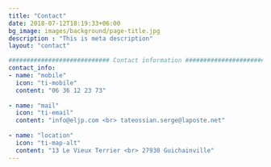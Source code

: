```yaml
---
title: "Contact"
date: 2018-07-12T18:19:33+06:00
bg_image: images/background/page-title.jpg
description : "This is meta description"
layout: "contact"

############################ Contact information ############################
contact_info:
- name: "mobile"
  icon: "ti-mobile"
  content: "06 36 12 23 73"
  
- name: "mail"
  icon: "ti-email"
  content: "info@eljp.com <br> tateossian.serge@laposte.net"
  
- name: "location"
  icon: "ti-map-alt"
  content: "13 Le Vieux Terrier <br> 27930 Guichainville"
---
```

